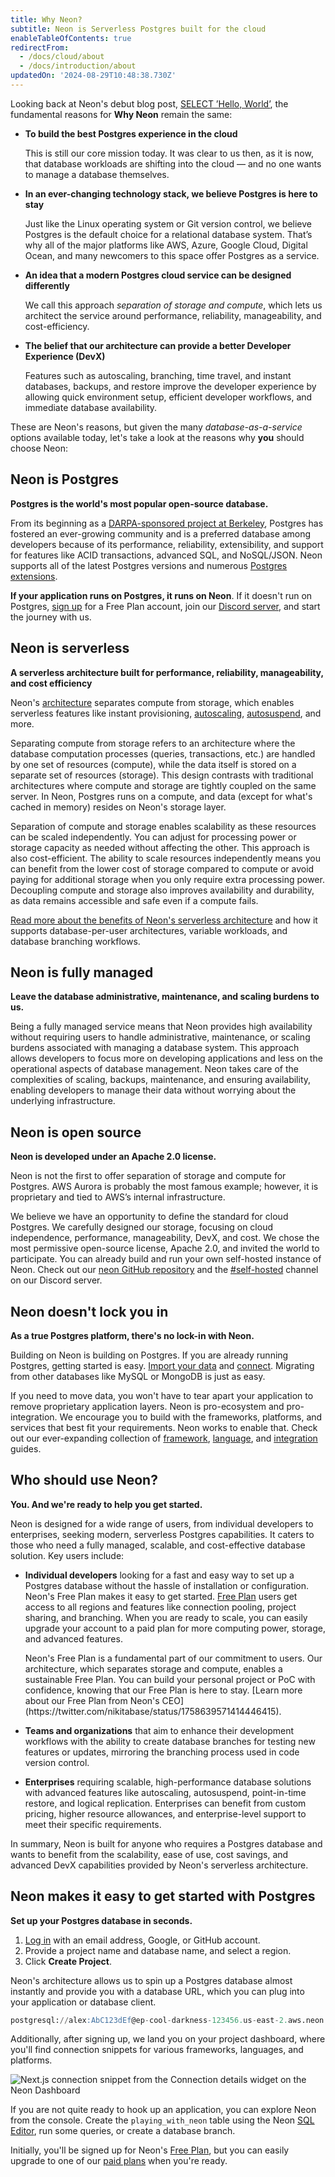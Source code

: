 ```yaml
---
title: Why Neon?
subtitle: Neon is Serverless Postgres built for the cloud
enableTableOfContents: true
redirectFrom:
  - /docs/cloud/about
  - /docs/introduction/about
updatedOn: '2024-08-29T10:48:38.730Z'
---
```


Looking back at Neon's debut blog post, [SELECT ’Hello, World’](https://neon.tech/blog/hello-world), the fundamental reasons for **Why Neon** remain the same:

- **To build the best Postgres experience in the cloud**

  This is still our core mission today. It was clear to us then, as it is now, that database workloads are shifting into the cloud &#8212; and no one wants to manage a database themselves.

- **In an ever-changing technology stack, we believe Postgres is here to stay**

  Just like the Linux operating system or Git version control, we believe Postgres is the default choice for a relational database system. That’s why all of the major platforms like AWS, Azure, Google Cloud, Digital Ocean, and many newcomers to this space offer Postgres as a service.

- **An idea that a modern Postgres cloud service can be designed differently**

  We call this approach _separation of storage and compute_, which lets us architect the service around performance, reliability, manageability, and cost-efficiency.

- **The belief that our architecture can provide a better Developer Experience (DevX)**

  Features such as autoscaling, branching, time travel, and instant databases, backups, and restore improve the developer experience by allowing quick environment setup, efficient developer workflows, and immediate database availability.

These are Neon's reasons, but given the many _database-as-a-service_ options available today, let's take a look at the reasons why **you** should choose Neon:

## Neon is Postgres

**Postgres is the world's most popular open-source database.**

From its beginning as a [DARPA-sponsored project at Berkeley](https://www.postgresql.org/docs/current/history.html), Postgres has fostered an ever-growing community and is a preferred database among developers because of its performance, reliability, extensibility, and support for features like ACID transactions, advanced SQL, and NoSQL/JSON. Neon supports all of the latest Postgres versions and numerous [Postgres extensions](/docs/extensions/extensions-intro).

**If your application runs on Postgres, it runs on Neon**. If it doesn't run on Postgres, [sign up](https://console.neon.tech/signup) for a Free Plan account, join our [Discord server](https://discord.gg/92vNTzKDGp), and start the journey with us.

## Neon is serverless

**A serverless architecture built for performance, reliability, manageability, and cost efficiency**

Neon's [architecture](/docs/introduction/architecture-overview) separates compute from storage, which enables serverless features like instant provisioning, [autoscaling](/docs/get-started-with-neon/production-readiness#autoscaling), [autosuspend](/docs/get-started-with-neon/production-readiness##scale-to-zero), and more.

Separating compute from storage refers to an architecture where the database computation processes (queries, transactions, etc.) are handled by one set of resources (compute), while the data itself is stored on a separate set of resources (storage). This design contrasts with traditional architectures where compute and storage are tightly coupled on the same server. In Neon, Postgres runs on a compute, and data (except for what's cached in memory) resides on Neon's storage layer.

Separation of compute and storage enables scalability as these resources can be scaled independently. You can adjust for processing power or storage capacity as needed without affecting the other. This approach is also cost-efficient. The ability to scale resources independently means you can benefit from the lower cost of storage compared to compute or avoid paying for additional storage when you only require extra processing power. Decoupling compute and storage also improves availability and durability, as data remains accessible and safe even if a compute fails.

[Read more about the benefits of Neon's serverless architecture](/docs/introduction/serverless) and how it supports database-per-user architectures, variable workloads, and database branching workflows.

## Neon is fully managed

**Leave the database administrative, maintenance, and scaling burdens to us.**

Being a fully managed service means that Neon provides high availability without requiring users to handle administrative, maintenance, or scaling burdens associated with managing a database system. This approach allows developers to focus more on developing applications and less on the operational aspects of database management. Neon takes care of the complexities of scaling, backups, maintenance, and ensuring availability, enabling developers to manage their data without worrying about the underlying infrastructure.

## Neon is open source

**Neon is developed under an Apache 2.0 license.**

Neon is not the first to offer separation of storage and compute for Postgres. AWS Aurora is probably the most famous example; however, it is proprietary and tied to AWS’s internal infrastructure.

We believe we have an opportunity to define the standard for cloud Postgres. We carefully designed our storage, focusing on cloud independence, performance, manageability, DevX, and cost. We chose the most permissive open-source license, Apache 2.0, and invited the world to participate. You can already build and run your own self-hosted instance of Neon. Check out our [neon GitHub repository](https://github.com/neondatabase) and the [#self-hosted](https://discord.com/channels/1176467419317940276/1184894814769127464) channel on our Discord server.

## Neon doesn't lock you in

**As a true Postgres platform, there's no lock-in with Neon.**

Building on Neon is building on Postgres. If you are already running Postgres, getting started is easy. [Import your data](https://neon.tech/docs/import/import-intro) and [connect](https://neon.tech/docs/connect/connect-intro). Migrating from other databases like MySQL or MongoDB is just as easy.

If you need to move data, you won't have to tear apart your application to remove proprietary application layers. Neon is pro-ecosystem and pro-integration. We encourage you to build with the frameworks, platforms, and services that best fit your requirements. Neon works to enable that. Check out our ever-expanding collection of [framework](/docs/get-started-with-neon/frameworks), [language](/docs/get-started-with-neon/languages), and [integration](/docs/guides/integrations) guides.

## Who should use Neon?

**You. And we're ready to help you get started.**

Neon is designed for a wide range of users, from individual developers to enterprises, seeking modern, serverless Postgres capabilities. It caters to those who need a fully managed, scalable, and cost-effective database solution. Key users include:

- **Individual developers** looking for a fast and easy way to set up a Postgres database without the hassle of installation or configuration. Neon's Free Plan makes it easy to get started. [Free Plan](/docs/introduction/plans#free-plan) users get access to all regions and features like connection pooling, project sharing, and branching. When you are ready to scale, you can easily upgrade your account to a paid plan for more computing power, storage, and advanced features.

  <Admonition type="tip" title="Neon's Free Plan is here to stay">
  Neon's Free Plan is a fundamental part of our commitment to users. Our architecture, which separates storage and compute, enables a sustainable Free Plan. You can build your personal project or PoC with confidence, knowing that our Free Plan is here to stay. [Learn more about our Free Plan from Neon's CEO](https://twitter.com/nikitabase/status/1758639571414446415).
  </Admonition>

- **Teams and organizations** that aim to enhance their development workflows with the ability to create database branches for testing new features or updates, mirroring the branching process used in code version control.
- **Enterprises** requiring scalable, high-performance database solutions with advanced features like autoscaling, autosuspend, point-in-time restore, and logical replication. Enterprises can benefit from custom pricing, higher resource allowances, and enterprise-level support to meet their specific requirements.

In summary, Neon is built for anyone who requires a Postgres database and wants to benefit from the scalability, ease of use, cost savings, and advanced DevX capabilities provided by Neon's serverless architecture.

## Neon makes it easy to get started with Postgres

**Set up your Postgres database in seconds.**

1. [Log in](https://console.neon.tech/signup) with an email address, Google, or GitHub account.
2. Provide a project name and database name, and select a region.
3. Click **Create Project**.

Neon's architecture allows us to spin up a Postgres database almost instantly and provide you with a database URL, which you can plug into your application or database client.

```sql
postgresql://alex:AbC123dEf@ep-cool-darkness-123456.us-east-2.aws.neon.tech/dbname
```

Additionally, after signing up, we land you on your project dashboard, where you'll find connection snippets for various frameworks, languages, and platforms.

![Next.js connection snippet from the Connection details widget on the Neon Dashboard](/docs/get-started-with-neon/connection_snippet.png)

If you are not quite ready to hook up an application, you can explore Neon from the console. Create the `playing_with_neon` table using the Neon [SQL Editor](/docs/get-started-with-neon/query-with-neon-sql-editor), run some queries, or create a database branch.

Initially, you'll be signed up for Neon's [Free Plan](/docs/introduction/plans#free-plan), but you can easily upgrade to one of our [paid plans](/docs/introduction/plans) when you're ready.

<CTA title="Are you ready?" description="After signing up, remember to join our active Discord community, where you'll find Neon users and team members ready to help." buttonText="Sign up" buttonUrl="https://console.neon.tech/signup" />
